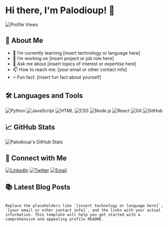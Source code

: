 
# Hi there, I'm Palodioup! 👋

![Profile Views](https://komarev.com/ghpvc/?username=palodioup&color=brightgreen)

## 🚀 About Me

- 🌱 I’m currently learning [insert technology or language here]
- 💼 I’m working on [insert project or job role here]
- 💬 Ask me about [insert topics of interest or expertise here]
- 📫 How to reach me: [your email or other contact info]
- ⚡ Fun fact: [insert fun fact about yourself]

## 🛠️ Languages and Tools

![Python](https://img.shields.io/badge/-Python-333333?style=flat&logo=python)
![JavaScript](https://img.shields.io/badge/-JavaScript-333333?style=flat&logo=javascript)
![HTML](https://img.shields.io/badge/-HTML-333333?style=flat&logo=html5)
![CSS](https://img.shields.io/badge/-CSS-333333?style=flat&logo=css3)
![Node.js](https://img.shields.io/badge/-Node.js-333333?style=flat&logo=node.js)
![React](https://img.shields.io/badge/-React-333333?style=flat&logo=react)
![Git](https://img.shields.io/badge/-Git-333333?style=flat&logo=git)
![GitHub](https://img.shields.io/badge/-GitHub-333333?style=flat&logo=github)

## 📈 GitHub Stats

![Palodioup's GitHub Stats](https://github-readme-stats.vercel.app/api?username=palodioup&show_icons=true&theme=radical)

## 🔗 Connect with Me

[![LinkedIn](https://img.shields.io/badge/-LinkedIn-0A66C2?style=flat&logo=Linkedin&logoColor=white)](https://www.linkedin.com/in/your-profile)
[![Twitter](https://img.shields.io/badge/-Twitter-1DA1F2?style=flat&logo=Twitter&logoColor=white)](https://twitter.com/your-profile)
[![Email](https://img.shields.io/badge/-Email-D14836?style=flat&logo=Gmail&logoColor=white)](mailto:your-email@example.com)

## 📚 Latest Blog Posts

<!-- BLOG-POST-LIST:START -->
<!-- BLOG-POST-LIST:END -->

<!--
**palodioup/palodioup** is a ✨ _special_ ✨ repository because its `README.md` (this file) appears on your GitHub profile.
-->
```

Replace the placeholders like `[insert technology or language here]`, `[your email or other contact info]`, and the links with your actual information. This template will help you get started with a comprehensive and appealing profile README.
